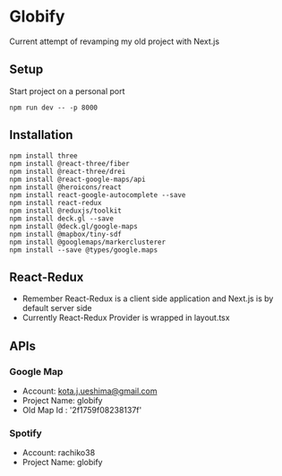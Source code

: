 # Globify

Current attempt of revamping my old project with Next.js

## Setup

Start project on a personal port

```
npm run dev -- -p 8000
```

## Installation

```
npm install three
npm install @react-three/fiber
npm install @react-three/drei
npm install @react-google-maps/api
npm install @heroicons/react
npm install react-google-autocomplete --save
npm install react-redux
npm install @reduxjs/toolkit
npm install deck.gl --save
npm install @deck.gl/google-maps
npm install @mapbox/tiny-sdf
npm install @googlemaps/markerclusterer
npm install --save @types/google.maps
```

## React-Redux

- Remember React-Redux is a client side application and Next.js is by default server side
- Currently React-Redux Provider is wrapped in layout.tsx

## APIs

### Google Map

- Account: kota.j.ueshima@gmail.com
- Project Name: globify
- Old Map Id : '2f1759f08238137f'

### Spotify

- Account: rachiko38
- Project Name: globify
